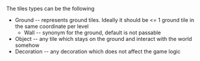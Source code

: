 The tiles types can be the following

* Ground -- represents ground tiles. Ideally it should be <= 1 ground tile in the same coordinate per level 
  * Wall -- synonym for the ground, default is not passable
* Object -- any tile which stays on the ground and interact with the world somehow
* Decoration -- any decoration which does not affect the game logic

